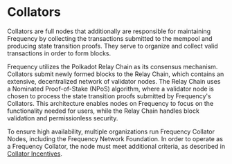 # Collators

Collators are full nodes that additionally are responsible for maintaining Frequency by collecting the transactions submitted to the mempool and producing state transition proofs.
They serve to organize and collect valid transactions in order to form blocks.

Frequency utilizes the Polkadot Relay Chain as its consensus mechanism.
Collators submit newly formed blocks to the Relay Chain, which contains an extensive, decentralized network of validator nodes.
The Relay Chain uses a Nominated Proof-of-Stake (NPoS) algorithm, where a validator node is chosen to process the state transition proofs submitted by Frequency's Collators.
This architecture enables nodes on Frequency to focus on the functionality needed for users, while the Relay Chain handles block validation and permissionless security.

To ensure high availability, multiple organizations run Frequency Collator Nodes, including the Frequency Network Foundation.
In order to operate as a Frequency Collator, the node must meet additional criteria, as described in [Collator Incentives](../Tokenomics/CollatorIncentives.md).

<!--
Learn more about [how to run a Collator](Networks/Collator.md).
-->
